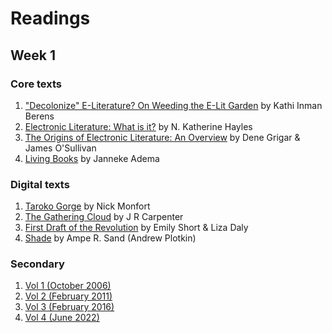 # Readings
## Week 1
### Core texts
1. ["Decolonize" E-Literature? On Weeding the E-Lit Garden](https://electronicbookreview.com/essay/decolonize-e-literature-on-weeding-the-e-lit-garden/) by Kathi Inman Berens
2. [Electronic Literature: What is it?](https://eliterature.org/pad/elp.html) by N. Katherine Hayles
3. [The Origins of Electronic Literature: An Overview](https://www.bloomsburycollections.com/monograph-detail?docid=b-9781501363474&tocid=b-9781501363474-chapter1) by Dene Grigar & James O'Sullivan
4. [Living Books](https://directory.doabooks.org/handle/20.500.12854/78623) by Janneke Adema

### Digital texts
1. [Taroko Gorge](https://collection.eliterature.org/3/work.html?work=taroko-gorge) by Nick Monfort
2. [The Gathering Cloud](https://luckysoap.com/thegatheringcloud/) by J R Carpenter
3. [First Draft of the Revolution](https://collection.eliterature.org/3/work.html?work=first-draft-of-the-revolution) by Emily Short & Liza Daly
4. [Shade](https://pr-if.org/play/shade/) by Ampe R. Sand (Andrew Plotkin)

### Secondary
1. [Vol 1 (October 2006)](https://collection.eliterature.org/1/)
2. [Vol 2 (February 2011)](https://collection.eliterature.org/2/)
3. [Vol 3 (February 2016)](https://collection.eliterature.org/3/)
4. [Vol 4 (June 2022)](https://collection.eliterature.org/4/)
